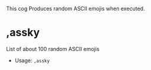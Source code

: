 This cog Produces random ASCII emojis when executed.

# ,assky
List of about 100 random ASCII emojis<br/>
 - Usage: `,assky`
